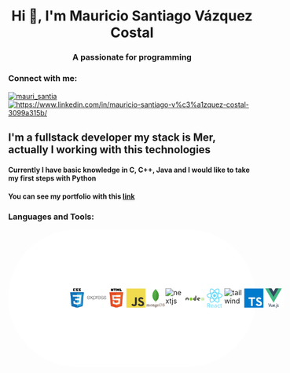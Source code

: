 <h1 align="center">Hi 👋, I'm Mauricio Santiago Vázquez Costal</h1>
<h3 align="center">A passionate for programming</h3>

<h3 align="left">Connect with me:</h3>
<p align="left">
<a href="https://twitter.com/mauri_santia" target="blank"><img align="center" src="https://raw.githubusercontent.com/rahuldkjain/github-profile-readme-generator/master/src/images/icons/Social/twitter.svg" alt="mauri_santia" height="30" width="40" /></a>
<a href="https://www.linkedin.com/in/mauricio-santiago-vazquez-costal/" target="blank"><img align="center" src="https://raw.githubusercontent.com/rahuldkjain/github-profile-readme-generator/master/src/images/icons/Social/linked-in-alt.svg" alt="https://www.linkedin.com/in/mauricio-santiago-v%c3%a1zquez-costal-3099a315b/" height="30" width="40" /></a>
</p>

<h2>I'm a fullstack developer my stack is Mer, actually I working with this technologies</h2>
<h4>Currently I have basic knowledge in C, C++, Java and I would like to take my first steps with Python</h4>
<h4>You can see my portfolio with this <a href="https://portafolio-mauriciosantiago.vercel.app/">link</a></h4>
<h3 align="left">Languages and Tools:</h3>
<div style="background-color:white;padding:3vh;display:flex;flex-direction: row;border-radius:4vh">
    <img src="https://raw.githubusercontent.com/devicons/devicon/master/icons/css3/css3-original-wordmark.svg" alt="css3" width="40" height="40"/>
    <img src="https://raw.githubusercontent.com/devicons/devicon/master/icons/express/express-original-wordmark.svg" alt="express" width="40" height="40"/>
    <img src="https://raw.githubusercontent.com/devicons/devicon/master/icons/html5/html5-original-wordmark.svg" alt="html5" width="40" height="40"/>
     <img src="https://raw.githubusercontent.com/devicons/devicon/master/icons/javascript/javascript-original.svg" alt="javascript" width="40" height="40"/>    
    <img src="https://raw.githubusercontent.com/devicons/devicon/master/icons/mongodb/mongodb-original-wordmark.svg" alt="mongodb" width="40" height="40"/>
     <img src="https://cdn.worldvectorlogo.com/logos/nextjs-2.svg" alt="nextjs" width="40" height="40"/>
     <img src="https://raw.githubusercontent.com/devicons/devicon/master/icons/nodejs/nodejs-original-wordmark.svg" alt="nodejs" width="40" height="40"/>
     <img src="https://raw.githubusercontent.com/devicons/devicon/master/icons/react/react-original-wordmark.svg" alt="react" width="40" height="40"/>   
    <img src="https://www.vectorlogo.zone/logos/tailwindcss/tailwindcss-icon.svg" alt="tailwind" width="40" height="40"/> 
     <img src="https://raw.githubusercontent.com/devicons/devicon/master/icons/typescript/typescript-original.svg" alt="typescript" width="40" height="40"/>
     <img src="https://raw.githubusercontent.com/devicons/devicon/master/icons/vuejs/vuejs-original-wordmark.svg" alt="vuejs" width="40" height="40"/>
</div>
